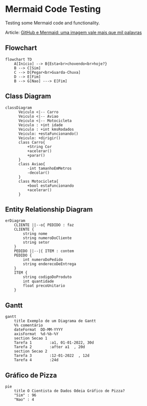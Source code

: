 # Mermaid Code Testing

Testing some Mermaid code and functionality.

Article: [GitHub e Mermaid: uma imagem vale mais que mil palavras](https://medium.com/@carodias/github-e-mermaid-uma-imagem-vale-mais-que-mil-palavras-7cca09a205de)

## Flowchart

```mermaid
flowchart TD
    A[Início] --> B{Esta<br>chovendo<br>hoje?}
    B --> C[Sim]
    C --> D[Pegar<br>Guarda-Chuva]
    D --> E[Fim]
    B --> G[Nao] ---> E[Fim]
```


## Class Diagram

```mermaid
classDiagram
      Veiculo <|-- Carro
      Veiculo <|-- Aviao
      Veiculo <|-- Motocicleta
      Veiculo : +int idade
      Veiculo : +int kmsRodados
      Veiculo: +estaFuncionando()
      Veiculo: +dirigir()
      class Carro{
          +String Cor
          +acelerar()
          +parar()
      }
      class Aviao{
          -int tamanhoEmMetros
          -decolar()
      }
      class Motocicleta{
          +bool estaFuncionando
          +acelerar()
      }
```


## Entity Relationship Diagram

```mermaid
erDiagram
    CLIENTE ||--o{ PEDIDO : faz
    CLIENTE {
        string nome
        string numeroDoCliente
        string setor
    }
    PEDIDO ||--|{ ITEM : contem
    PEDIDO {
        int numeroDoPedido
        string enderecoDeEntrega
    }
    ITEM {
        string codigoDoProduto
        int quantidade
        float precoUnitario
    }
```


## Gantt

```mermaid
gantt
    title Exemplo de um Diagrama de Gantt
    %% comentário
    dateFormat  DD-MM-YYYY
    axisFormat  %d-%b-%Y
    section Secao 1
    Tarefa 1        :a1, 01-01-2022, 30d
    Tarefa 2        :after a1  , 20d
    section Secao 2
    Tarefa 3        :12-01-2022  , 12d
    Tarefa 4        :24d
```


## Gráfico de Pizza

```mermaid
pie
    title O Cientista de Dados Odeia Gráfico de Pizza?
    "Sim" : 96
    "Nao" : 4
```
